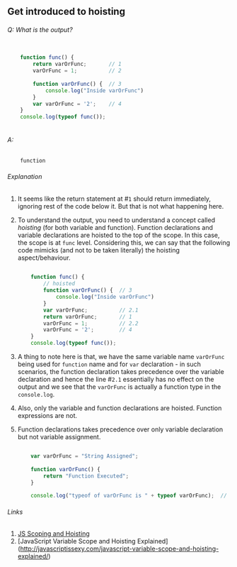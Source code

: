 ## Get introduced to hoisting 

###### Q: What is the output?


```js
	
	function func() {
    	return varOrFunc;		// 1
    	varOrFunc = 1;			// 2
    	
    	function varOrFunc() {	// 3
    		console.log("Inside varOrFunc")
    	}
    	var varOrFunc = '2';	// 4
	}
	console.log(typeof func());
	
```
###### A: 

```
	function
```

###### Explanation

1. It seems like the return statement at #`1` should return immediately, ignoring rest of the code below it. But that is not what happening here.
2. To understand the output, you need to understand a concept called *hoisting* (for both variable and function). Function declarations and variable declarations are hoisted to the top of the scope. In this case, the scope is at `func` level. Considering this, we can say that the following code mimicks (and not to be taken literally) the hoisting aspect/behaviour.

	```js
		
		function func() {
			// hoisted
			function varOrFunc() {	// 3
    			console.log("Inside varOrFunc")
    		}
    		var varOrFunc;			// 2.1
    		return varOrFunc;		// 1
	    	varOrFunc = 1;			// 2.2
	    	varOrFunc = '2';		// 4
		}
		console.log(typeof func());
	
	```
3. A thing to note here is that, we have the same variable name `varOrFunc` being used for `function` name and for `var` declaration - in such scenarios, the function declaration takes precedence over the variable declaration and hence the line #`2.1` essentially has no effect on the output and we see that the `varOrFunc` is actually a function type in the `console.log`.
4. Also, only the variable and function declarations are hoisted. Function expressions are not.
5. Function declarations takes precedence over only variable declaration but not variable assignment.
     
	```js
	
		var varOrFunc = "String Assigned";
		
		function varOrFunc() {
			return "Function Executed";
		}
        
        console.log("typeof of varOrFunc is " + typeof varOrFunc);  // output: typeof of varOrFunc is String
 	```

###### Links
1. [JS Scoping and Hoisting](http://www.adequatelygood.com/JavaScript-Scoping-and-Hoisting.html)
2. [JavaScript Variable Scope and Hoisting Explained] (http://javascriptissexy.com/javascript-variable-scope-and-hoisting-explained/)
